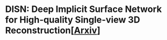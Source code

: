 # DISN: Deep Implicit Surface Network for High-quality Single-view 3D Reconstruction[<a href="">Arxiv</a>]
